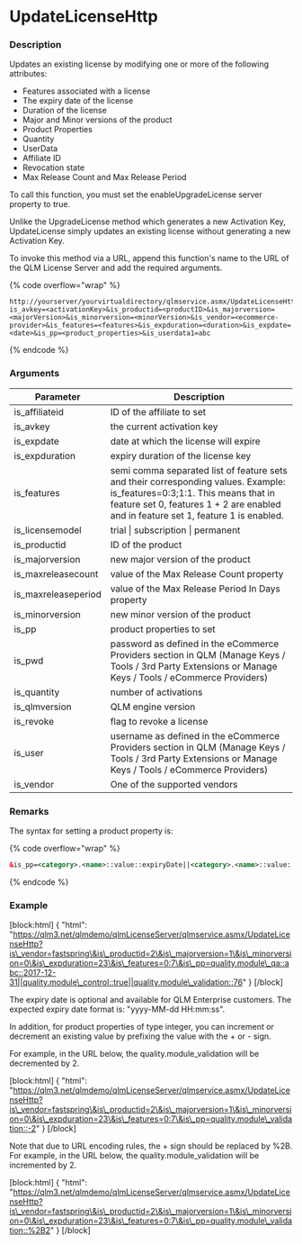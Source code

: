 # UpdateLicenseHttp

### Description

Updates an existing license by modifying one or more of the following attributes:

* Features associated with a license
* The expiry date of the license
* Duration of the license
* Major and Minor versions of the product
* Product Properties
* Quantity
* UserData
* Affiliate ID
* Revocation state
* Max Release Count and Max Release Period

To call this function, you must set the enableUpgradeLicense server property to true.

Unlike the UpgradeLicense method which generates a new Activation Key, UpdateLicense simply updates an existing license without generating a new Activation Key.

To invoke this method via a URL, append this function's name to the URL of the QLM License Server and add the required arguments.

{% code overflow="wrap" %}
```http
http://yourserver/yourvirtualdirectory/qlmservice.asmx/UpdateLicenseHttp?is_avkey=<activationKey>&is_productid=<productID>&is_majorversion=<majorVersion>&is_minorversion=<minorVersion>&is_vendor=<ecommerce-provider>&is_features=<features>&is_expduration=<duration>&is_expdate=<date>&is_pp=<product_properties>&is_userdata1=abc
```
{% endcode %}

### Arguments

| Parameter            | Description                                                                                                                                                                                                       |
| -------------------- | ----------------------------------------------------------------------------------------------------------------------------------------------------------------------------------------------------------------- |
| is\_affiliateid      | ID of the affiliate to set                                                                                                                                                                                        |
| is\_avkey            | the current activation key                                                                                                                                                                                        |
| is\_expdate          | date at which the license will expire                                                                                                                                                                             |
| is\_expduration      | expiry duration of the license key                                                                                                                                                                                |
| is\_features         | semi comma separated list of feature sets and their corresponding values. Example: is\_features=0:3;1:1. This means that in feature set 0, features 1 + 2 are enabled and in feature set 1, feature 1 is enabled. |
| is\_licensemodel     | trial \| subscription \| permanent                                                                                                                                                                                |
| is\_productid        | ID of the product                                                                                                                                                                                                 |
| is\_majorversion     | new major version of the product                                                                                                                                                                                  |
| is\_maxreleasecount  | value of the Max Release Count property                                                                                                                                                                           |
| is\_maxreleaseperiod | value of the Max Release Period In Days property                                                                                                                                                                  |
| is\_minorversion     | new minor version of the product                                                                                                                                                                                  |
| is\_pp               | product properties to set                                                                                                                                                                                         |
| is\_pwd              | password as defined in the eCommerce Providers section in QLM (Manage Keys / Tools / 3rd Party Extensions or Manage Keys / Tools / eCommerce Providers)                                                           |
| is\_quantity         | number of activations                                                                                                                                                                                             |
| is\_qlmversion       | QLM engine version                                                                                                                                                                                                |
| is\_revoke           | flag to revoke a license                                                                                                                                                                                          |
| is\_user             | username as defined in the eCommerce Providers section in QLM (Manage Keys / Tools / 3rd Party Extensions or Manage Keys / Tools / eCommerce Providers)                                                           |
| is\_vendor           | One of the supported vendors                                                                                                                                                                                      |

### Remarks

The syntax for setting a product property is:

{% code overflow="wrap" %}
```xml
&is_pp=<category>.<name>::value::expiryDate||<category>.<name>::value::expiryDate||...
```
{% endcode %}

### Example

\[block:html] { "html": "https://qlm3.net/qlmdemo/qlmLicenseServer/qlmservice.asmx/UpdateLicenseHttp?is\_vendor=fastspring\&is\_productid=2\&is\_majorversion=1\&is\_minorversion=0\&is\_expduration=23\&is\_features=0:7\&is\_pp=quality.module\_qa::abc::2017-12-31||quality.module\_control::true||quality.module\_validation::76" } \[/block]

The expiry date is optional and available for QLM Enterprise customers. The expected expiry date format is: "yyyy-MM-dd HH:mm:ss".

In addition, for product properties of type integer, you can increment or decrement an existing value by prefixing the value with the + or - sign.

For example, in the URL below, the quality.module\_validation will be decremented by 2.

\[block:html] { "html": "https://qlm3.net/qlmdemo/qlmLicenseServer/qlmservice.asmx/UpdateLicenseHttp?is\_vendor=fastspring\&is\_productid=2\&is\_majorversion=1\&is\_minorversion=0\&is\_expduration=23\&is\_features=0:7\&is\_pp=quality.module\_validation::-2" } \[/block]

Note that due to URL encoding rules, the + sign should be replaced by %2B. For example, in the URL below, the quality.module\_validation will be incremented by 2.

\[block:html] { "html": "https://qlm3.net/qlmdemo/qlmLicenseServer/qlmservice.asmx/UpdateLicenseHttp?is\_vendor=fastspring\&is\_productid=2\&is\_majorversion=1\&is\_minorversion=0\&is\_expduration=23\&is\_features=0:7\&is\_pp=quality.module\_validation::%2B2" } \[/block]
